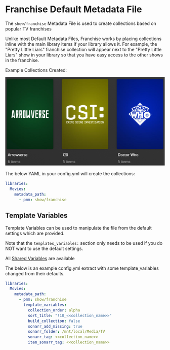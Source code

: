 # Franchise Default Metadata File

The `show/franchise` Metadata File is used to  create collections based on popular TV franchises

Unlike most Default Metadata Files, Franchise works by placing collections inline with the main library items if your library allows it. For example, the "Pretty Little Liars" franchise collection will appear next to the "Pretty Little Liars" show in your library so that you have easy access to the other shows in the franchise.

Example Collections Created:

![](../images/showfranchise.png)

The below YAML in your config.yml will create the collections:
```yaml
libraries:
  Movies:
    metadata_path:
      - pmm: show/franchise
```


## Template Variables
Template Variables can be used to manipulate the file from the default settings which are provided. 

Note that the `templates_variables:` section only needs to be used if you do NOT want to use the default settings.

All [Shared Variables](../variables) are available

The below is an example config.yml extract with some template_variables changed from their defaults.

```yaml
libraries:
  Movies:
    metadata_path:
      - pmm: show/franchise
        template_variables:
          collection_order: alpha
          sort_title: "!10_<<collection_name>>"
          build_collection: false
          sonarr_add_missing: true
          sonarr_folder: /mnt/local/Media/TV
          sonarr_tag: <<collection_name>>
          item_sonarr_tag: <<collection_name>>
```

